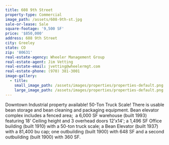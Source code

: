 ```yaml
---
title: 608 9th Street
property-type: Commercial
image_path: /assets/608-9th-st.jpg
sale-or-lease: Sale
square-footage: '9,500 SF'
price: '$850,000'
address: 608 9th Street
city: Greeley
state: CO
zip: '80631'
real-estate-agency: Wheeler Management Group
real-estate-agent: Jim Vetting
real-estate-email: jvetting@wheelermgt.com
real-estate-phone: (970) 381-3001
image-gallery:
  - title:
    small_image_path: /assets/images/properties/properties-default.png
    large_image_path: /assets/images/properties/properties-default.png
---
```


Downtown Industrial property available\! 50-Ton Truck Scale\! There is usable bean storage and bean cleaning and packaging equipment. Bean elevator complex includes a fenced area;  a 6,000 SF warehouse (built 1993) featuring 18' Ceiling height and 3 overhead doors 12'x14'; a 1,496 SF Office building (built 1910) with a 50-ton truck scale; a Bean Elevator (built 1937) with a 81,400 bu cap; one outbuilding (built 1900) with 648 SF and a second outbuilding (built 1900) with 360 SF.